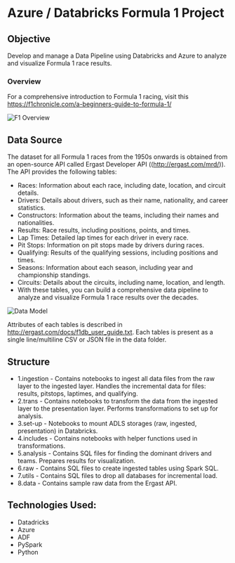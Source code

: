 # Azure / Databricks Formula 1 Project

## Objective
Develop and manage a Data Pipeline using Databricks and Azure to analyze and visualize Formula 1 race results.

### Overview
For a comprehensive introduction to Formula 1 racing, visit this https://f1chronicle.com/a-beginners-guide-to-formula-1/

![F1 Overview](./images/overview.png)

## Data Source
The dataset for all Formula 1 races from the 1950s onwards is obtained from an open-source API called Ergast Developer API ((http://ergast.com/mrd/)). The API provides the following tables:
 - Races: Information about each race, including date, location, and circuit details.
 - Drivers: Details about drivers, such as their name, nationality, and career statistics.
 - Constructors: Information about the teams, including their names and nationalities.
 - Results: Race results, including positions, points, and times.
 - Lap Times: Detailed lap times for each driver in every race.
 - Pit Stops: Information on pit stops made by drivers during races.
 - Qualifying: Results of the qualifying sessions, including positions and times.
 - Seasons: Information about each season, including year and championship standings.
 - Circuits: Details about the circuits, including name, location, and length.
 - With these tables, you can build a comprehensive data pipeline to analyze and visualize Formula 1 race results over the decades.

![Data Model](https://ergast.com/images/ergast_db.png)

Attributes of each tables is described in http://ergast.com/docs/f1db_user_guide.txt. Each tables is present as a single line/multiline CSV or JSON file in the data folder. 




## Structure
- 1.ingestion - Contains notebooks to ingest all data files from the raw layer to the ingested layer. Handles the incremental data for files: results, pitstops, laptimes, and qualifying.
- 2.trans - Contains notebooks to transform the data from the ingested layer to the presentation layer. Performs transformations to set up for analysis.
- 3.set-up - Notebooks to mount ADLS storages (raw, ingested, presentation) in Databricks.
- 4.includes - Contains notebooks with helper functions used in transformations.
- 5.analysis - Contains SQL files for finding the dominant drivers and teams. Prepares results for visualization.
- 6.raw - Contains SQL files to create ingested tables using Spark SQL.
- 7.utils - Contains SQL files to drop all databases for incremental load.
- 8.data - Contains sample raw data from the Ergast API.

## Technologies Used:
- Datadricks
- Azure
- ADF
- PySpark
- Python


